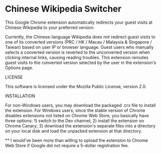 Chinese Wikipedia Switcher
==========================

This Google Chrome extension automatically redirects your guest visits at Chinese Wikipedia to your preferred version.

Currently, the Chinese-language Wikipedia does not redirect guest visits to one of its converted versions (PRC / HK / Macau / Malaysia & Singapore / Taiwan) based on user IP or browser language. Guest users who manually selects a converted version is reverted to the unconverted version when clicking internal links, causing reading troubles. This extension reroutes guest visits to the converted version selected by the user in the extension's Options page.

LICENSE

This software is licensed under the Mozilla Public License, version 2.0.

INSTALLATION

For non-Windows users, you may download the packaged .crx file to install the extension. For Windows users, since the stable version of Chrome disables extensions not listed on Chrome Web Store, you basically have three options: 1) switch to the Dev channel; 2) install the extension on Chrome Canary; 3) download the extension's separate files into a directory on your local disk and load the unpacked extension at that directory. 

** I would've been more than willing to upload the extension to Chrome Web Store if Google did not require a 5-dollar registration fee.
